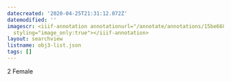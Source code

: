 ```yaml
---
datecreated: '2020-04-25T21:31:12.072Z'
datemodified: ''
imagescr: <iiif-annotation annotationurl="/annotate/annotations/15be6684-873c-11ea-8e2a-5254008afee6.json"
  styling="image_only:true"></iiif-annotation>
layout: searchview
listname: obj3-list.json
tags: []
---
```

2 Female